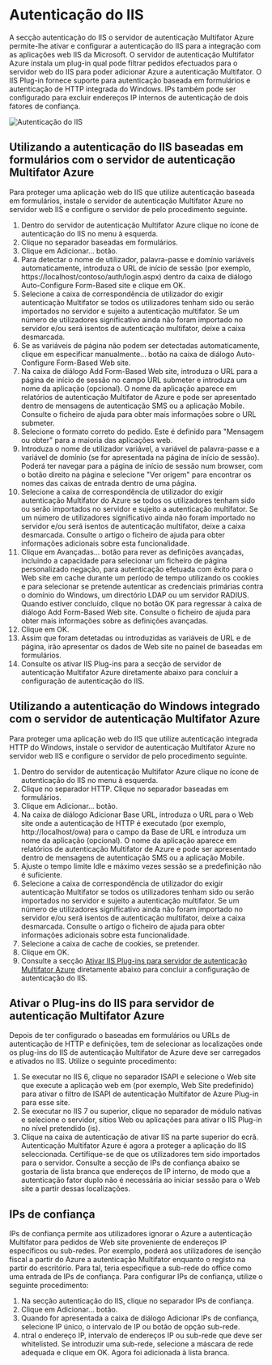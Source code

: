 <properties 
    pageTitle="Autenticação do IIS e Azure servidor de autenticação Multifator"
    description="Esta é a página de autenticação multifator Azure que irá ajudar a implementar o IIS autenticação e de servidor de autenticação Multifator Azure."
    services="multi-factor-authentication"
    documentationCenter=""
    authors="kgremban"
    manager="femila"
    editor="curtand"/>

<tags
    ms.service="multi-factor-authentication"
    ms.workload="identity"
    ms.tgt_pltfrm="na"
    ms.devlang="na"
    ms.topic="get-started-article"
    ms.date="08/04/2016"
    ms.author="kgremban"/>

# <a name="iis-authentication"></a>Autenticação do IIS

A secção autenticação do IIS o servidor de autenticação Multifator Azure permite-lhe ativar e configurar a autenticação do IIS para a integração com as aplicações web IIS da Microsoft. O servidor de autenticação Multifator Azure instala um plug-in qual pode filtrar pedidos efectuados para o servidor web do IIS para poder adicionar Azure a autenticação Multifator. O IIS Plug-in fornece suporte para autenticação baseada em formulários e autenticação de HTTP integrada do Windows. IPs também pode ser configurado para excluir endereços IP internos de autenticação de dois fatores de confiança.


![Autenticação do IIS](./media/multi-factor-authentication-get-started-server-iis/iis.png)


## <a name="using-form-based-iis-authentication-with-azure-multi-factor-authentication-server"></a>Utilizando a autenticação do IIS baseadas em formulários com o servidor de autenticação Multifator Azure

Para proteger uma aplicação web do IIS que utilize autenticação baseada em formulários, instale o servidor de autenticação Multifator Azure no servidor web IIS e configure o servidor de pelo procedimento seguinte.

1. Dentro do servidor de autenticação Multifator Azure clique no ícone de autenticação do IIS no menu à esquerda.
2. Clique no separador baseadas em formulários.
3. Clique em Adicionar... botão.
4. Para detectar o nome de utilizador, palavra-passe e domínio variáveis automaticamente, introduza o URL de início de sessão (por exemplo, https://localhost/contoso/auth/login.aspx) dentro da caixa de diálogo Auto-Configure Form-Based site e clique em OK.
5. Selecione a caixa de correspondência de utilizador do exigir autenticação Multifator se todos os utilizadores tenham sido ou serão importados no servidor e sujeito a autenticação multifator. Se um número de utilizadores significativo ainda não foram importado no servidor e/ou será isentos de autenticação multifator, deixe a caixa desmarcada.
6. Se as variáveis de página não podem ser detectadas automaticamente, clique em especificar manualmente... botão na caixa de diálogo Auto-Configure Form-Based Web site.
7. Na caixa de diálogo Add Form-Based Web site, introduza o URL para a página de início de sessão no campo URL submeter e introduza um nome da aplicação (opcional). O nome da aplicação aparece em relatórios de autenticação Multifator de Azure e pode ser apresentado dentro de mensagens de autenticação SMS ou a aplicação Mobile. Consulte o ficheiro de ajuda para obter mais informações sobre o URL submeter.
8. Selecione o formato correto do pedido. Este é definido para "Mensagem ou obter" para a maioria das aplicações web.
9. Introduza o nome de utilizador variável, a variável de palavra-passe e a variável de domínio (se for apresentada na página de início de sessão). Poderá ter navegar para a página de início de sessão num browser, com o botão direito na página e selecione "Ver origem" para encontrar os nomes das caixas de entrada dentro de uma página.
10. Selecione a caixa de correspondência de utilizador do exigir autenticação Multifator do Azure se todos os utilizadores tenham sido ou serão importados no servidor e sujeito a autenticação multifator. Se um número de utilizadores significativo ainda não foram importado no servidor e/ou será isentos de autenticação multifator, deixe a caixa desmarcada. Consulte o artigo o ficheiro de ajuda para obter informações adicionais sobre esta funcionalidade.
11.  Clique em Avançadas... botão para rever as definições avançadas, incluindo a capacidade para selecionar um ficheiro de página personalizado negação, para autenticação efetuada com êxito para o Web site em cache durante um período de tempo utilizando os cookies e para selecionar se pretende autenticar as credenciais primárias contra o domínio do Windows, um directório LDAP ou um servidor RADIUS. Quando estiver concluído, clique no botão OK para regressar à caixa de diálogo Add Form-Based Web site. Consulte o ficheiro de ajuda para obter mais informações sobre as definições avançadas.
12. Clique em OK.
13. Assim que foram detetadas ou introduzidas as variáveis de URL e de página, irão apresentar os dados de Web site no painel de baseadas em formulários.
14. Consulte os ativar IIS Plug-ins para a secção de servidor de autenticação Multifator Azure diretamente abaixo para concluir a configuração de autenticação do IIS.

## <a name="using-integrated-windows-authentication-with-azure-multi-factor-authentication-server"></a>Utilizando a autenticação do Windows integrado com o servidor de autenticação Multifator Azure

Para proteger uma aplicação web do IIS que utilize autenticação integrada HTTP do Windows, instale o servidor de autenticação Multifator Azure no servidor web IIS e configure o servidor de pelo procedimento seguinte.

1. Dentro do servidor de autenticação Multifator Azure clique no ícone de autenticação do IIS no menu à esquerda.
2. Clique no separador HTTP. Clique no separador baseadas em formulários.
3. Clique em Adicionar... botão.
4. Na caixa de diálogo Adicionar Base URL, introduza o URL para o Web site onde a autenticação de HTTP é executado (por exemplo, http://localhost/owa) para o campo da Base de URL e introduza um nome da aplicação (opcional). O nome da aplicação aparece em relatórios de autenticação Multifator de Azure e pode ser apresentado dentro de mensagens de autenticação SMS ou a aplicação Mobile.
5. Ajuste o tempo limite Idle e máximo vezes sessão se a predefinição não é suficiente.
6. Selecione a caixa de correspondência de utilizador do exigir autenticação Multifator se todos os utilizadores tenham sido ou serão importados no servidor e sujeito a autenticação multifator. Se um número de utilizadores significativo ainda não foram importado no servidor e/ou será isentos de autenticação multifator, deixe a caixa desmarcada. Consulte o artigo o ficheiro de ajuda para obter informações adicionais sobre esta funcionalidade.
7. Selecione a caixa de cache de cookies, se pretender.
8. Clique em OK.
9. Consulte a secção [Ativar IIS Plug-ins para servidor de autenticação Multifator Azure](#enable-iis-plug-ins-for-azure-multi-factor-authentication-server) diretamente abaixo para concluir a configuração de autenticação do IIS.


## <a name="enable-iis-plug-ins-for-azure-multi-factor-authentication-server"></a>Ativar o Plug-ins do IIS para servidor de autenticação Multifator Azure

Depois de ter configurado o baseadas em formulários ou URLs de autenticação de HTTP e definições, tem de selecionar as localizações onde os plug-ins do IIS de autenticação Multifator de Azure deve ser carregados e ativados no IIS. Utilize o seguinte procedimento:

1. Se executar no IIS 6, clique no separador ISAPI e selecione o Web site que execute a aplicação web em (por exemplo, Web Site predefinido) para ativar o filtro de ISAPI de autenticação Multifator de Azure Plug-in para esse site.
2. Se executar no IIS 7 ou superior, clique no separador de módulo nativas e selecione o servidor, sítios Web ou aplicações para ativar o IIS Plug-in no nível pretendido (is).
3. Clique na caixa de autenticação de ativar IIS na parte superior do ecrã. Autenticação Multifator Azure é agora a proteger a aplicação do IIS seleccionada. Certifique-se de que os utilizadores tem sido importados para o servidor. Consulte a secção de IPs de confiança abaixo se gostaria de lista branca que endereços de IP interno, de modo que a autenticação fator duplo não é necessária ao iniciar sessão para o Web site a partir dessas localizações.


## <a name="trusted-ips"></a>IPs de confiança

IPs de confiança permite aos utilizadores ignorar o Azure a autenticação Multifator para pedidos de Web site proveniente de endereços IP específicos ou sub-redes. Por exemplo, poderá aos utilizadores de isenção fiscal a partir do Azure a autenticação Multifator enquanto o registo na partir do escritório. Para tal, teria especifique a sub-rede do office como uma entrada de IPs de confiança. Para configurar IPs de confiança, utilize o seguinte procedimento:

1. Na secção autenticação do IIS, clique no separador IPs de confiança.
2. Clique em Adicionar... botão.
3. Quando for apresentada a caixa de diálogo Adicionar IPs de confiança, selecione IP único, o intervalo de IP ou botão de opção sub-rede.
4. ntral o endereço IP, intervalo de endereços IP ou sub-rede que deve ser whitelisted. Se introduzir uma sub-rede, selecione a máscara de rede adequada e clique em OK. Agora foi adicionada à lista branca.
